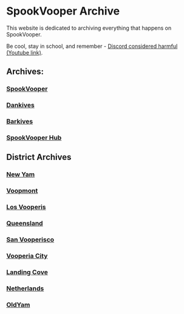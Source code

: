 # SpookVooper Archive
This website is dedicated to archiving everything that happens on SpookVooper.

Be cool, stay in school, and remember - [Discord considered harmful (Youtube link)](https://www.youtube.com/watch?v=ucwD326UeHo).

## Archives:
### [SpookVooper](https://svarchive.github.io/SpookVooper)
### [Dankives](https://svarchive.github.io/Dankives)
### [Barkives](https://svarchive.github.io/Barkives)
### [SpookVooper Hub](https://svarchive.github.io/SVHub)
## District Archives
### [New Yam](https://svarchive.github.io/Districts/NewYam)
### [Voopmont](https://svarchive.github.io/Districts/Voopmont)
### [Los Vooperis](https://svarchive.github.io/Districts/LosVoop)
### [Queensland](https://svarchive.github.io/Districts/Queensland)
### [San Vooperisco](https://svarchive.github.io/Districts/SanVoop)
### [Vooperia City](https://svarchive.github.io/Districts/VoopCity)
### [Landing Cove](https://svarchive.github.io/Districts/LandingCove)
### [Netherlands](https://svarchive.github.io/Districts/Netherlands)
### [OldYam](https://svarchive.github.io/Districts/OldYam)